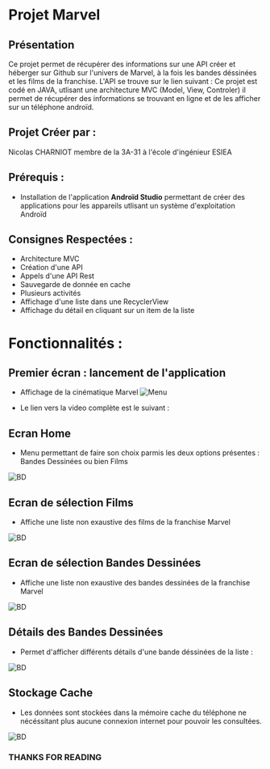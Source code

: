 # Projet Marvel
## Présentation

  Ce projet permet de récupérer des informations sur une API créer et héberger sur Github sur l'univers de Marvel, à la fois les bandes déssinées et les films de la franchise. 
  L'API se trouve sur le lien suivant : 
  Ce projet est codé en JAVA, utlisant une architecture MVC (Model, View, Controler) il permet de récupérer des informations se trouvant en ligne et de les afficher sur un téléphone androïd.
  

## Projet Créer par : 
Nicolas CHARNIOT membre de la 3A-31 à l'école d'ingénieur ESIEA

## Prérequis : 

- Installation de l'application **Androïd Studio** permettant de créer des applications pour les appareils utlisant un système d'exploitation Androïd

## Consignes Respectées :

- Architecture MVC
- Création d'une API
- Appels d'une API Rest
- Sauvegarde de donnée en cache
- Plusieurs activités
- Affichage d'une liste dans une RecyclerView
- Affichage du détail en cliquant sur un item de la liste

# Fonctionnalités : 

## Premier écran : lancement de l'application

- Affichage de la cinématique Marvel
![Menu](https://github.com/nicotkz97/Marvel/blob/master/image/video.PNG)

- Le lien vers la video complète est le suivant :



## Ecran Home

- Menu permettant de faire son choix parmis les deux options présentes : Bandes Dessinées ou bien Films

![BD](https://github.com/nicotkz97/Marvel/blob/master/image/menu_home.PNG)


## Ecran de sélection Films 
- Affiche une liste non exaustive des films de la franchise Marvel 

![BD](https://github.com/nicotkz97/Marvel/blob/master/image/bd.PNG)

## Ecran de sélection Bandes Dessinées

- Affiche une liste non exaustive des bandes dessinées de la franchise Marvel

![BD](https://github.com/nicotkz97/Marvel/blob/master/image/bd.PNG)

## Détails des Bandes Dessinées 

- Permet d'afficher différents détails d'une bande déssinées de la liste : 

![BD](https://github.com/nicotkz97/Marvel/blob/master/image/bd_onClick.PNG)



## Stockage Cache

- Les données sont stockées dans la mémoire cache du téléphone ne nécéssitant plus aucune connexion internet pour pouvoir les consultées.

![BD](https://github.com/nicotkz97/Marvel/blob/master/image/no_internet.PNG)







### THANKS FOR READING
